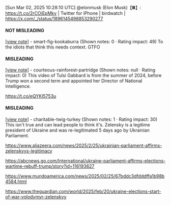 [Sun Mar 02, 2025 10:28:10 UTC] @elonmusk (Elon Musk)【𝗕】: https://t.co/2rCOiEpMky | Twitter for iPhone | birdwatch | https://x.com/_/status/1896145498853290277

#### NOT MISLEADING

[[view note]](https://x.com/i/birdwatch/n/1896180980429578434) - smart-fig-kookaburra (Shown notes: 0 · Rating impact: 49)
To the idiots that think this needs context. GTFO

#### MISLEADING

[[view note]](https://x.com/i/birdwatch/n/1896156328474603614) - courteous-rainforest-partridge (Shown notes: null · Rating impact: 0)
This video of Tulsi Gabbard is from the summer of 2024, before Trump won a second term and appointed her Director of National Intelligence.

https://t.co/eQYKl5753u

#### MISLEADING

[[view note]](https://x.com/i/birdwatch/n/1896151473790021872) - charitable-twig-turkey (Shown notes: 1 · Rating impact: 30)
This isn't true and can lead people to think it's.
Zelensky is a legitime president of Ukraine and was re-legitimated 5 days ago by Ukrainian Parliament. 

https://www.aljazeera.com/news/2025/2/25/ukrainian-parliament-affirms-zelenskyys-legitimacy

https://abcnews.go.com/International/ukraine-parliament-affirms-elections-wartime-rebuff-trump/story?id=116193627

https://www.mundoamerica.com/news/2025/02/25/67bddc3dfdddffa1b98b4584.html

https://www.theguardian.com/world/2025/feb/20/ukraine-elections-start-of-war-volodymyr-zelenskyy
